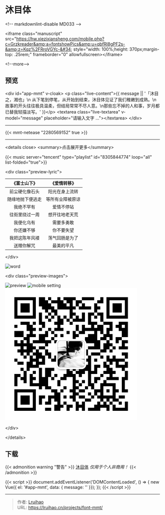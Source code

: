 # 沐目体


&lt;!-- markdownlint-disable MD033 --&gt;

&lt;iframe class=&#34;manuscript&#34; src=&#34;https://hw.xiezixiansheng.com/mobile.php?c=Grzkreader&amp;a=fontshowPics&amp;u=qbfRl8gPF2s-&amp;z=Kqz%2FRroVGYc-&#34; style=&#34;width: 100%;height: 370px;margin-top: .25rem;&#34; frameborder=&#34;0&#34; allowfullscreen&gt;&lt;/iframe&gt;

&lt;!--more--&gt;

## 预览

&lt;div id=&#34;app-mmt&#34; v-cloak&gt;
  &lt;p class=&#34;live-content&#34;&gt;{{ message || &#39;「沐目之，湘也」\n 从下笔到停笔，从开始到结束，沐目体见证了我们稚嫩到成熟。\n故事的开头往往极具温柔，但结局常常不尽人意。\n那些忘不掉的人和事，岁月都已替我轻描淡写。&#39; }}&lt;/p&gt;
  &lt;textarea class=&#34;live-textarea&#34; v-model=&#34;message&#34; placeholder=&#34;请输入文字 ...&#34;&gt;&lt;/textarea&gt;
&lt;/div&gt;

---

{{&lt; mmt-netease &#34;2280569152&#34; true &gt;}}

---

&lt;details close&gt;
  &lt;summary&gt;点击展开更多&lt;/summary&gt;

{{&lt; music server=&#34;tencent&#34; type=&#34;playlist&#34; id=&#34;8305844774&#34; loop=&#34;all&#34; list-folded=&#34;true&#34;&gt;}}

&lt;div class=&#34;preview-lyric&#34;&gt;

|   《富士山下》   |   《爱情转移》   |
| :--------------: | :--------------: |
| 前尘硬化像石头  | 阳光在身上流转  |
| 随缘地抛下便逃走 | 等所有业障被原谅 |
|    我绝不罕有    |    爱情不停站    |
| 往街里绕过一周  | 想开往地老天荒  |
|    我便化乌有    |    需要多勇敢    |
|    你还嫌不够    |    你不要失望    |
| 我把这陈年风褛  | 荡气回肠是为了  |
|    送赠你解咒    |    最美的平凡    |

&lt;/div&gt;

![word](images/word1.png)

&lt;div class=&#34;preview-images&#34;&gt;

![preview](images/preview.png)
![mobile setting](images/setting.png)
![wechat](images/wechat.png)

&lt;/div&gt;

&lt;/details&gt;

## 下载

{{&lt; admonition warning &#34;警告&#34; &gt;}}
[沐目体](https://github.com/Lruihao/MMT/releases) _仅用于个人非商用！_
{{&lt; /admonition &gt;}}

{{&lt; script &gt;}}
document.addEventListener(&#39;DOMContentLoaded&#39;, () =&gt; {
  new Vue({ el: &#39;#app-mmt&#39;, data: { message: &#39;&#39; }});
});
{{&lt; /script &gt;}}


---

> 作者: [Lruihao](https://github.com/Lruihao)  
> URL: https://lruihao.cn/projects/font-mmt/  

